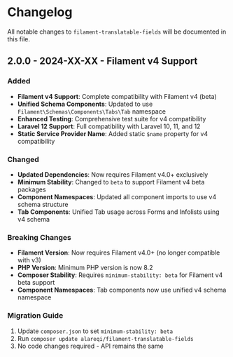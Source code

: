 # Changelog

All notable changes to `filament-translatable-fields` will be documented in this file.

## 2.0.0 - 2024-XX-XX - Filament v4 Support

### Added
- **Filament v4 Support**: Complete compatibility with Filament v4 (beta)
- **Unified Schema Components**: Updated to use `Filament\Schemas\Components\Tabs\Tab` namespace
- **Enhanced Testing**: Comprehensive test suite for v4 compatibility
- **Laravel 12 Support**: Full compatibility with Laravel 10, 11, and 12
- **Static Service Provider Name**: Added static `$name` property for v4 compatibility

### Changed
- **Updated Dependencies**: Now requires Filament v4.0+ exclusively
- **Minimum Stability**: Changed to `beta` to support Filament v4 beta packages
- **Component Namespaces**: Updated all component imports to use v4 schema structure
- **Tab Components**: Unified Tab usage across Forms and Infolists using v4 schema

### Breaking Changes
- **Filament Version**: Now requires Filament v4.0+ (no longer compatible with v3)
- **PHP Version**: Minimum PHP version is now 8.2
- **Composer Stability**: Requires `minimum-stability: beta` for Filament v4 beta support
- **Component Namespaces**: Tab components now use unified v4 schema namespace

### Migration Guide
1. Update `composer.json` to set `minimum-stability: beta`
2. Run `composer update alareqi/filament-translatable-fields`
3. No code changes required - API remains the same
